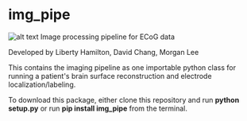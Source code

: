 # img_pipe
![alt text](https://github.com/ChangLabUcsf/img_pipe/raw/master/icons/leftbrain_blackbg.png "img_pipe") Image processing pipeline for ECoG data

Developed by Liberty Hamilton, David Chang, Morgan Lee

This contains the imaging pipeline as one importable python class for running a patient's
brain surface reconstruction and electrode localization/labeling.

To download this package, either clone this repository and run <b>python setup.py</b> or run <b>pip install img_pipe</b> from the terminal. 

